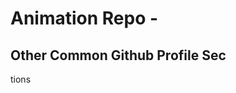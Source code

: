 

















# Animation Repo - 
## Other Common Github Profile Sec



















tions



